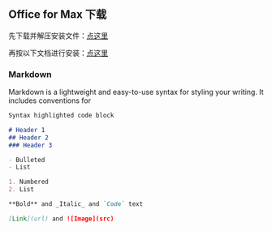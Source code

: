 ## Office for Max 下载

先下载并解压安装文件：[点这里](https://nic.nju.edu.cn/_upload/article/files/67/d8/2f5df32b40b1910b9fe499d87c99/f4a05282-8edc-4a6f-9be2-a68d0120054d.rar) 

再按以下文档进行安装：[点这里](https://nic.nju.edu.cn/_upload/article/files/67/d8/2f5df32b40b1910b9fe499d87c99/8b4500e4-c67f-4458-8dc0-1e574b31e819.pdf) 

### Markdown

Markdown is a lightweight and easy-to-use syntax for styling your writing. It includes conventions for

```markdown
Syntax highlighted code block

# Header 1
## Header 2
### Header 3

- Bulleted
- List

1. Numbered
2. List

**Bold** and _Italic_ and `Code` text

[Link](url) and ![Image](src)
```
